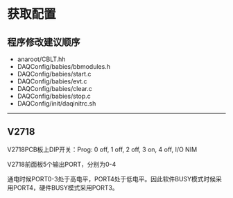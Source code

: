 <!-- Setting.md --- 
;; 
;; Description: 
;; Author: Hongyi Wu(吴鸿毅)
;; Email: wuhongyi@qq.com 
;; Created: 一 12月  3 10:44:54 2018 (+0800)
;; Last-Updated: 一 12月  3 11:04:46 2018 (+0800)
;;           By: Hongyi Wu(吴鸿毅)
;;     Update #: 3
;; URL: http://wuhongyi.cn -->

# 获取配置

## 程序修改建议顺序

- anaroot/CBLT.hh
- DAQConfig/babies/bbmodules.h
- DAQConfig/babies/start.c
- DAQConfig/babies/evt.c
- DAQConfig/babies/clear.c
- DAQConfig/babies/stop.c
- DAQConfig/init/daqinitrc.sh

----

## V2718

V2718PCB板上DIP开关：Prog: 0 off, 1 off, 2 off, 3 on, 4 off, I/O NIM

V2718前面板5个输出PORT，分别为0-4

通电时候PORT0-3处于高电平，PORT4处于低电平。因此软件BUSY模式时候采用PORT4，硬件BUSY模式采用PORT3。




<!-- Setting.md ends here -->

